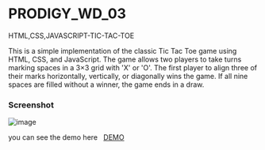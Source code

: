 # PRODIGY_WD_03
HTML,CSS,JAVASCRIPT-TIC-TAC-TOE

<P>This is a simple implementation of the classic Tic Tac Toe game using HTML, CSS, and JavaScript. The game allows two players to take turns marking spaces in a 3×3 grid with 'X' or 'O'. The first player to align three of their marks horizontally, vertically, or diagonally wins the game. If all nine spaces are filled without a winner, the game ends in a draw.</P>

<h3>Screenshot</h3>

![image](https://github.com/Golla-Rakesh21/PRODIGY_WD_03/assets/164481514/55701ed5-4f1f-4e3f-8806-cbc066d58833)


<p>you can see the demo here &nbsp; <a href="https://golla-rakesh21.github.io/PRODIGY_WD_03/">DEMO</a></p>
